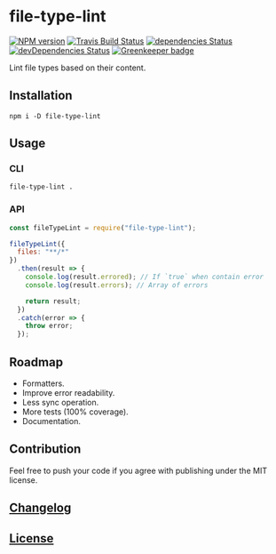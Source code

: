 # file-type-lint

[![NPM version](https://img.shields.io/npm/v/file-type-lint.svg)](https://www.npmjs.org/package/file-type-lint)
[![Travis Build Status](https://img.shields.io/travis/itgalaxy/file-type-lint/master.svg?label=build)](https://travis-ci.org/itgalaxy/file-type-lint)
[![dependencies Status](https://david-dm.org/itgalaxy/file-type-lint/status.svg)](https://david-dm.org/itgalaxy/file-type-lint)
[![devDependencies Status](https://david-dm.org/itgalaxy/file-type-lint/dev-status.svg)](https://david-dm.org/itgalaxy/file-type-lint?type=dev)
[![Greenkeeper badge](https://badges.greenkeeper.io/itgalaxy/file-type-lint.svg)](https://greenkeeper.io)

Lint file types based on their content.

## Installation

```shell
npm i -D file-type-lint
```

## Usage

### CLI

```shell
file-type-lint .
```

### API

```js
const fileTypeLint = require("file-type-lint");

fileTypeLint({
  files: "**/*"
})
  .then(result => {
    console.log(result.errored); // If `true` when contain error
    console.log(result.errors); // Array of errors

    return result;
  })
  .catch(error => {
    throw error;
  });
```

## Roadmap

- Formatters.
- Improve error readability.
- Less sync operation.
- More tests (100% coverage).
- Documentation.

## Contribution

Feel free to push your code if you agree with publishing under the MIT license.

## [Changelog](CHANGELOG.md)

## [License](LICENSE)
